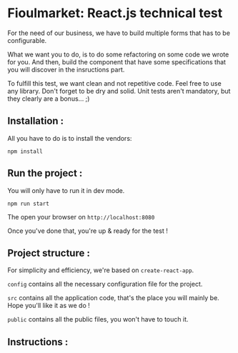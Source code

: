 Fioulmarket: React.js technical test
==

For the need of our business, we have to build multiple forms that has to be configurable.

What we want you to do, is to do some refactoring on some code we wrote for you. And then, build the component that have some specifications that you will discover in the insructions part.

To fulfill this test, we want clean and not repetitive code. Feel free to use any library. Don't forget to be dry and solid.
Unit tests aren't mandatory, but they clearly are a bonus... ;)

Installation :
--
All you have to do is to install the vendors:
```
npm install
```

Run the project :
--
You will only have to run it in dev mode.
```
npm run start
```
The open your browser on `http://localhost:8080`

Once you've done that, you're up & ready for the test !

Project structure :
--
For simplicity and efficiency, we're based on `create-react-app`.

`config` contains all the necessary configuration file for the project.

`src` contains all the application code, that's the place you will mainly be. Hope you'll like it as we do !

`public` contains all the public files, you won't have to touch it.

Instructions :
--
